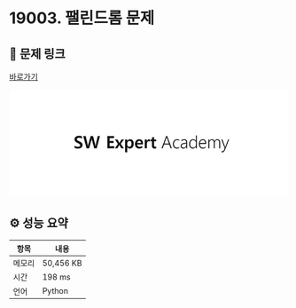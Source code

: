 # 19003. 팰린드롬 문제

## 🔗 문제 링크

[바로가기](https://swexpertacademy.com/main/code/problem/problemDetail.do?contestProbId=AYtrCJQaDb4DFAR-)

![SWEA 로고](../../images/swea.jpg)

## ⚙️ 성능 요약

| 항목   | 내용      |
| ------ | --------- |
| 메모리 | 50,456 KB |
| 시간   | 198 ms    |
| 언어   | Python    |
